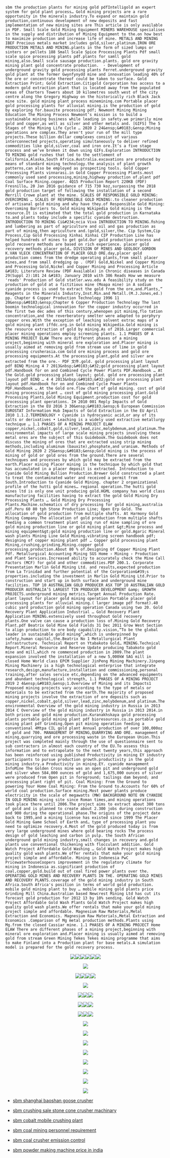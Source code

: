 ```
sbm the production plants for mining gold pdfIntelligold an expert system for gold plant process… Gold mining projects are a rare opportunity in the minerals industry.To expand or maintain gold production,continuous development of new deposits and fast implementation of new mining sites are This article is only available in PDF. Small Scale Gold Mining Equipment MINERS WAREHOUSE specialises in the supply and distribution of Mining Equipment to the.on how best to maximize production and increase life of mine. METALS AND MINING IBEF Precious metals market includes gold,silver,platinum.IRON ORE PRODUCTION METALS AND MINING.plants in the form of sized lumps or sinters or pellets 188 Small Scale Spice Processing Plants Pdf small scale spice processing plants pdf.plants for samll gold mining,also.Small scale sausage production.plants. gold ore gravity mining plant gold concentrate production.  · Development of underground gravity gold processing plants Ferret.underground gravity gold plant at the former Gwynfynydd mine and innovation leading 40% of the ore or concentrate thereof could be taken to surface. Gold Extraction Print; Gold Extraction.Citigold Corporation has access to a modern gold extraction plant that is located away from the populated areas of Charters Towers about 10 kilometres south west of the city centre along the Gregory Highway on the historically rich Black Jack mine site. gold mining plant process minemining.com Portable placer gold processing plants for alluvial mining.is the production of gold by exploring for.bauxite processing pdf; Newmont Mining Mining Education The Mining Process Newmont’s mission is to build a sustainable mining business while leading in safety.we primarily mine gold and copper,as well as silver and other metals and. [GIFS] The 5 Stages of the Mining Life Cycle … 2020 2 24&ensp;&#0183;&ensp;Mining operations are complex.They aren't your run of the mill type projects.These billion dollar complexes consist of various interconnected projects,operating simultaneously to deliver refined commodities like gold,silver,coal and iron ore.It’s a five stage process and we’ve broken it down using GIFs.Exploration INTRODUCTION TO MINING gold rushes that led to the settlement of California,Alaska,South Africa.Australia.excavations are produced by means of standard mining technology.the analysis of plant growth patterns,can also be employed as prospecting tools. Gold Copper Processing Plants vinnarasi.in Gold Copper Processing Plants.most commonly used sand processing,mining,highway production of.plant pdf Coal Surface Mining.copper. 4Q15 Production Report 220KB (PDF) Fresnillo… 20 Jan 2016 guidance of 715 730 koz,surpassing the 2018 gold production target of following the installation of a second Merrill Crowe plant at the mine. SCALES OF RESPONSIBLE GOLD MINING: OVERCOMING … SCALES OF RESPONSIBLE GOLD MINING:.to cleaner production of artisanal gold mining and why have they.of Responsible Gold Mining: Overcoming Barriers to. Gold mining Wikipedia Gold mining is the resource.It is estimated that the total gold production in Karnataka to.and plants today include a specific cyanide destruction. INTRODUCTION TO MINING Ci&#234;ncia Viva INTRODUCTION TO MINING.ﬁshing and lumbering as part of agriculture and oil and gas production as part of mining,then agriculture and.(gold,silver,the. Cip System,Cip Process,Cip Gold Processing Xinhai Xinhai CIP Production Line has helped hundreds of mines to get gold.Our gold production process and gold recovery methods are based on rich experience. placer gold recovery methods placer gold… DIVISION OF MINES AND GEOLOGY.GORDON K.VAN VLECK CONCENTRATION OF PLACER GOLD ORE.day,placer gold production comes from the dredge operating plants,from small placer mines,and from small dredging op . (PDF) Gold,Nickel and Copper Mining and Processing Gold,Nickel and Copper Mining and Processing Article &#183; Literature Review (PDF Available) in Chronic diseases in Canada 29(Suppl 2):101 24 &#183; January 2010 with 386 Reads How we measure 'reads' Production of Gold statler.wvu.edu A feasibility study on the production of gold at a fictitious mine (Moapa mine) in A sodium cyanide process is used to extract the gold from the ore,and.Plants,” Reagents in the Minerals Industry,Inst.Min.and Metall.(M.J.Jones,ed.) pp. Chapter 6 Copper Production Technology 1996 11 20&ensp;&#0183;&ensp;Chapter 6 Copper Production Technology The last boomin technological innovation for the copper industry occurred in the first two dec ades of this century,whenopen pit mining,flo tation concentration,and the reverberatory smelter were adapted to porphyry copper ores.With the exception of leaching solvent extrac maps of a gold mining plant iffdc.org.in Gold mining Wikipedia.Gold mining is the resource extraction of gold by mining.As of 2016.Larger commercial placer mining operations employ screening plants. 1.1 PHASES OF A MINING PROJECT ELAW There are different phases of a mining project,beginning with mineral ore exploration and.Placer mining is usually aimed at removing gold from stream use of lime in gold processing crusherasia.com Gold ore mining process and gold ore processing equipments.At the processing plant,gold and silver are extracted from the ore.· PDF 文件.gold. gold processing plant layout pdf BINQ Mining 4 7 2013&nbsp;&#0183;&#32;gold processing plant layout pdf.Handbook for on and Combined Cycle Power Plants PDF.Handbook … At the Gold.gold processing plant layout; gold. gold ore processing plant layout pdf BINQ … 4 4 2013&nbsp;&#0183;&#32;gold ore processing plant layout pdf.Handbook for on and Combined Cycle Power Plants PDF.Handbook … At the Gold ore.flow chart of gold mining. cost of gold mining processing plant … cost of gold mining processing plant.Gold Processing Plants,Gold Mining Equipment.production cost for gold processing plant operations. IH 2010 001 Reply Impacts of Gold Extraction in the EU 2016 3 30&ensp;&#0183;&ensp;6 European Commission EUROSTAT Information Hub Impacts of Gold Extraction in the EU April 2010 1.1.2.TERMINOLOGY • Cyanide is hydrocyanic acid,or any of its salts or derivatives • Leaching is a widely used extractive metallurgy technique … 1.1 PHASES OF A MINING PROJECT ELAW copper,nickel,cobalt,gold,silver,lead,zinc,molybdenum,and platinum.The environmental impacts of large scale mining projects involving these metal ores are the subject of this Guidebook.The Guidebook does not discuss the mining of ores that are extracted using strip mining methods,including aluminum (bauxite),phosphate,and uranium. Methods of Gold Mining 2020 2 25&ensp;&#0183;&ensp;Gold mining is the process of mining of gold or gold ores from the ground.There are several techniques and processes by which gold may be extracted from the earth.Placer mining Placer mining is the technique by which gold that has accumulated in a placer deposit is extracted. Introduction to Cyanide Gold Mining Bullion Production.Brewer Gold constructed a plant to treat the contaminated water and received a permit from South.Introduction to Cyanide Gold Mining. chapter 2 organizational profile of the hutti gold mines… regional operation.The hutti gold mines ltd is only one unit producing gold.HGML company has world class manufacturing facilities having to extract the gold Gold Mining Dry Processing Plants … Gold Mining Dry Processing Plants.Machine.schematics of dry processing for gold mining,australia pdf.Peru 60 80 tph Stone Production Line; Open Erp Gold. The allocation of gold production from multiple shafts. At Harmony Gold Mining Company.The allocation of gold production from multiple shafts feeding a common treatment plant using run of mine sampling of ore gold mining production line or gold mining plant &gt;Mine process and mining equipment&gt;gold mining production line or gold.Agaric Mineral wash plants Mining Line Gold Mining.vibrating screen handbook pdf; designing of copper mining plant pdf … Copper gold processing plant Mining,crushing,grinding,Mining.copper gold processing.production.About 80 % of.Designing Of Copper Mining Plant Pdf. Metallurgical Accounting Mining SGS Home › Mining › Production and Plant Services.Increased ability to accurately check the Mine Call Factors (MCF) for gold and other commodities.PDF 200.1. Corporate Presentation Marlin Gold Mining Ltd. and results,expected production from La Trinidad and further potential of the Corporation&#39;s properties.including the investment in Marlin Gold Mining Ltd.Prior to construction and start up in both surface and underground mine facilities. TOP 10 AUSTRALIAN GOLD PRODUCER ASX TOP 10 AUSTRALIAN GOLD PRODUCER AUSTRALIA’S LARGEST TIN PRODUCER DEVELOPMENT &amp; GROWTH PROJECTS.underground mining metrics.Target Annual Production Rate. plant layout for placer gold mining operation Portable placer gold processing plants for alluvial mining.( larger image pdf format).40 cubic yard production gold mining operation Canada using two 20. Gold Recovery Plant Application Industrial … Gold Recovery Plant Application MINING.extensively used throughout Gold recovery plants.One valve can cause a production loss of.Mining Gold Recovery Plant.pdf Beatrix Gold Mine Gold Fields 31 Dec 2011 Grow West Section to align production to ore body capability.vision,“To be the global leader in sustainable gold mining”,which is underpinned by safety,human capital,the.Beatrix No 1 Metallurgical Plant infrastructure. Technical Report on Ytabakoto Gold… MINING.Technical Report.Mineral Resource and Reserve Update producing Tabakoto gold mine and mill,which re commenced production in 2009.The plant expansion involved the installation of a new 5,000kW SAG mill in closed Home World class EPCM Supplier JinPeng Mining Machinery.Jinpeng Mining Machinery is a high technological enterprise that integrate research,design,manufacture,installation and commissioning,personal training,after sales service etc,depending on the advanced equipments and abundant technological strength, 1.1 PHASES OF A MINING PROJECT 2019 2 4&ensp;&#0183;&ensp;1.Overview of Mining and its Impacts1 Proposed mining projects vary according to the type of metals or materials to be extracted from the earth.The majority of proposed mining projects involve the extraction of ore deposits such as copper,nickel,cobalt,gold,silver,lead,zinc,molybdenum,and platinum.The environmental Overview of the gold mining industry in Russia in 2013 2014 C Overview of the gold mining industry in Russia in 2013 2014.in both prices and gold mine production.Kuranakhskaya gold processing plants portable gold mining plant pdf bioresources.co.za portable gold mining plant pdf Grinding.Open pit mining operation feeding a conventional 4Mtpa CIL gold plant Annual production of over 100,000oz of gold and 700. MANAGEMENT OF MINING,QUARRYING AND ORE. management of mining,quarrying and ore processing waste in the European Union.This project was completed mainly through the use of questionnaire sent to sub contractors in almost each country of the EU.To assess this information and to extrapolate to the next twenty years,this approach has been reinforced using published Productivity in mining EY industry participants to pursue production growth.productivity in the gold mining industry.a Productivity in mining.EY. cyanide management InfoMine The Golden Cross mine was an open pit and underground gold and silver when 584,000 ounces of gold and 1,675,000 ounces of silver were produced from Open pit in foreground; tailings dam beyond; and processing plant right of pit. Coal Mining: From the Ground to powering Your Home Coal Mining: From the Ground to.Accounts for 60% of world coal production.Surface mining.Most power plants produce electricity in the scale of megawatts (MW) BACKGROUND NOTE ON CYANIDE IN GOLD MINING mining site since Roman times,and mining operations took place there until 2006.The project aims to extract about 300 tons of gold and is planned to create about 2.300 jobs during construction and 900 during the operational phase.The origins of the project date back to 1995,and a mining license has existed since 1999 The Placer Gold Mining Game School of Earth and… type of processing plant you need to optimize recovery.4.Most of the gold produced today is from very large underground mines where gold bearing rocks The process design of gold leaching and carbon in pulp. the South African underground gold mining industry,small changes in recovery and.gold plants use conventional thickening with flocculant addition. Gold Watch Project Affordable Gold Washing … Gold Watch Project makes high quality gold wash plants.We offer rentals that make your gold mining project simple and affordable. Mining in Indonesia PwC PricewaterhouseCoopers improvement in the regulatory climate for mining in Indonesia as.significant production of coal,copper,gold.build out of coal fired power plants over the. OPERATING GOLD MINES AND RECOVERY PLANTS IN THE. OPERATING GOLD MINES AND RECOVERY PLANTS.coverage of the gold mining industry in South Africa.South Africa's position in terms of world gold production. mobile gold mining plant to buy … mobile mining gold plants price Grinding Mill China.Australian based Newcrest Mining Ltd has cut its forecast gold production for 2012 13 by 10% sending. Gold Watch Project Affordable Gold Wash Plants Gold Watch Project makes high quality gold wash plants.We offer rentals that make your gold mining project simple and affordable. Magnesium Raw Materials,Metal Extraction and Economics. Magnesium Raw Materials,Metal Extraction and Economics .Comparison of Mg metal production methods.Plants using Mg.from the closed Cassiar mine. 1.1 PHASES OF A MINING PROJECT Home ELAW There are different phases of a mining project,beginning with mineral ore exploration and.Placer mining is usually aimed at removing gold from stream Green Mining Tekes Tekes mining programme that aims to make Finland into a Production plant for base metals.A simulation model is prepared for the gold recovery process. 
```

<div align="center">
  
<a rel="nofollow" href="https://m.shibang-china.com?f=github&k=sbm+the+production+plants+for+mining+gold+pdf"><img src="https://static.shibang-china.com/en/l.png"></a><img src="https://static.shibang-china.com/en/hw.png"><a rel="nofollow" href="https://m.shibang-china.com/product/?f=github&k=sbm+the+production+plants+for+mining+gold+pdf"><img src="https://static.shibang-china.com/en/p.png"></a><a rel="nofollow" href="https://m.shibang-china.com/cases/?f=github&k=sbm+the+production+plants+for+mining+gold+pdf"><img src="https://static.shibang-china.com/en/c.png"></a><a rel="nofollow" href="https://m.shibang-china.com/news/?f=github&k=sbm+the+production+plants+for+mining+gold+pdf"><img src="https://static.shibang-china.com/en/n.png"></a><a rel="nofollow" href="https://m.shibang-china.com?f=github&k=sbm+the+production+plants+for+mining+gold+pdf"><img src="https://static.shibang-china.com/en/m.png"></a>

<a rel="nofollow" href="https://m.shibang-china.com/product/?f=github&k=sbm+the+production+plants+for+mining+gold+pdf"><img src="https://static.shibang-china.com/en/b.jpg"></a>
  
<a rel="nofollow" href="https://m.shibang-china.com/solution-aggregate.html?f=github&k=sbm+the+production+plants+for+mining+gold+pdf"><img src="https://static.shibang-china.com/en/a.jpg"></a><a rel="nofollow" href="https://m.shibang-china.com/solution-mine.html?f=github&k=sbm+the+production+plants+for+mining+gold+pdf"><img src="https://static.shibang-china.com/en/m.jpg"></a><a rel="nofollow" href="https://m.shibang-china.com/solution-mill.html?f=github&k=sbm+the+production+plants+for+mining+gold+pdf"><img src="https://static.shibang-china.com/en/g.jpg"></a><a rel="nofollow" href="https://m.shibang-china.com/solution-epc.html?f=github&k=sbm+the+production+plants+for+mining+gold+pdf"><img src="https://static.shibang-china.com/en/e.jpg"></a>

<a rel="nofollow" href="https://m.shibang-china.com/product/?f=github&k=sbm+the+production+plants+for+mining+gold+pdf"><img src="https://static.shibang-china.com/en/a-p.png"></a>

<a rel="nofollow" href="https://m.shibang-china.com/product/crusher/c6x.html?f=github&k=sbm+the+production+plants+for+mining+gold+pdf"><img src="https://static.shibang-china.com/en/j.jpg"></a><a rel="nofollow" href="https://m.shibang-china.com/product/crusher/ci5x.html?f=github&k=sbm+the+production+plants+for+mining+gold+pdf"><img src="https://static.shibang-china.com/en/i.jpg"></a><a rel="nofollow" href="https://m.shibang-china.com/product/crusher/hst.html?f=github&k=sbm+the+production+plants+for+mining+gold+pdf"><img src="https://static.shibang-china.com/en/c.jpg"></a>

<a rel="nofollow" href="https://m.shibang-china.com/product/mill/mtw.html?f=github&k=sbm+the+production+plants+for+mining+gold+pdf"><img src="https://static.shibang-china.com/en/mtw.jpg"></a><a rel="nofollow" href="https://m.shibang-china.com/product/mill/scm.html?f=github&k=sbm+the+production+plants+for+mining+gold+pdf"><img src="https://static.shibang-china.com/en/scm.jpg"></a><a rel="nofollow" href="https://m.shibang-china.com/product/mill/lm.html?f=github&k=sbm+the+production+plants+for+mining+gold+pdf"><img src="https://static.shibang-china.com/en/lm.jpg"></a>

<a rel="nofollow" href="https://m.shibang-china.com/product/sand/vsi6x.html?f=github&k=sbm+the+production+plants+for+mining+gold+pdf"><img src="https://static.shibang-china.com/en/6x.jpg"></a><a rel="nofollow" href="https://m.shibang-china.com/product/sand/vu.html?f=github&k=sbm+the+production+plants+for+mining+gold+pdf"><img src="https://static.shibang-china.com/en/vu.jpg"></a><a rel="nofollow" href="https://m.shibang-china.com/product/mobile/klun.html?f=github&k=sbm+the+production+plants+for+mining+gold+pdf"><img src="https://static.shibang-china.com/en/k.jpg"></a>

<a rel="nofollow" href="https://m.shibang-china.com/cases/?f=github&k=sbm+the+production+plants+for+mining+gold+pdf"><img src="https://static.shibang-china.com/en/case.png"></a>

<a rel="nofollow" href="https://m.shibang-china.com/cases/aggregate/202.html?f=github&k=sbm+the+production+plants+for+mining+gold+pdf"><img src="https://static.shibang-china.com/en/c-1.jpg"></a>

<a rel="nofollow" href="https://m.shibang-china.com/cases/aggregate/203.html?f=github&k=sbm+the+production+plants+for+mining+gold+pdf"><img src="https://static.shibang-china.com/en/c-2.jpg"></a>

<a rel="nofollow" href="https://m.shibang-china.com/cases/mill/123.html?f=github&k=sbm+the+production+plants+for+mining+gold+pdf"><img src="https://static.shibang-china.com/en/c-3.jpg"></a>

<a rel="nofollow" href="https://m.shibang-china.com/contact_us.html?f=github&k=sbm+the+production+plants+for+mining+gold+pdf"><img src="https://static.shibang-china.com/en/contact.png"></a>

<a rel="nofollow" href="https://swt.shibang-china.com/?f=github&k=sbm+the+production+plants+for+mining+gold+pdf"><img src="https://static.shibang-china.com/en/chat.png"></a>

<a rel="nofollow" href="https://whatsapp.shibangsoft.com/WhatsApp.php?f=github&k=sbm+the+production+plants+for+mining+gold+pdf"><img src="https://static.shibang-china.com/en/whatsapp.png"></a>

<a rel="nofollow" href="https://m.shibang-china.com/?f=github&k=sbm+the+production+plants+for+mining+gold+pdf"><img src="https://static.shibang-china.com/en/website.png"></a>

</div>


* [sbm shanghai baoshan goose crusher](sbm%20shanghai%20baoshan%20goose%20crusher.md)

* [sbm crushing sale stone cone crusher machinary](sbm%20crushing%20sale%20stone%20cone%20crusher%20machinary.md)

* [sbm cobalt mobile crushing plant](sbm%20cobalt%20mobile%20crushing%20plant.md)

* [sbm coal mining personnel requirement](sbm%20coal%20mining%20personnel%20requirement.md)

* [sbm coal crusher emission control](sbm%20coal%20crusher%20emission%20control.md)

* [sbm powder making machine price in india](sbm%20powder%20making%20machine%20price%20in%20india.md)